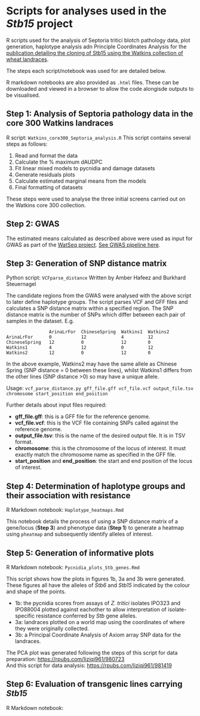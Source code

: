 # Scripts for analyses used in the _Stb15_ project
R scripts used for the analysis of Septoria tritici blotch pathology data, plot generation, haplotype analysis adn Principle Coordinates Analysis for the [publication detailing the cloning of Stb15 using the Watkins collection of wheat landraces](https://doi.org/10.1101/2023.09.11.557217). 

The steps each script/notebook was used for are detailed below.

R markdown notebooks are also provided as `.html` files. These can be downloaded and viewed in a browser to allow the code alongisde outputs to be visualised.

## Step 1: Analysis of Septoria pathology data in the core 300 Watkins landraces
R script: `Watkins_core300_Septoria_analysis.R`
This script contains several steps as follows:
1. Read and format the data
2. Calculate the % maximum dAUDPC
3. Fit linear mixed models to pycnidia and damage datasets
4. Generate residuals plots
5. Calculate estimated marginal means from the models
6. Final formatting of datasets

These steps were used to analyse the three initial screens carried out on the Watkins core 300 collection. 

## Step 2: GWAS
The estimated means calculated as described above were used as input for GWAS as part of the [WatSeq project](https://doi.org/10.1038/s41586-024-07682-9). 
[See GWAS pipeline here](https://github.com/ShifengCHENG-Laboratory/WWWG2B). 

## Step 3: Generation of SNP distance matrix 

Python script: `VCFparse_distance` 
Written by Amber Hafeez and Burkhard Steuernagel

The candidate regions from the GWAS were analysed with the above script to later define haplotype groups. 
The script parses VCF and GFF files and calculates a SNP distance matrix within a specified region. The SNP distance matrix is the number of SNPs which differ between each pair of samples in the dataset. E.g.

```
                ArinaLrFor  ChineseSpring  Watkins1  Watkins2
ArinaLrFor      0           12             4         12
ChineseSpring   12          0              12        0  
Watkins1        4           12             0         12
Watkins2        12          0              12        0            
```

In the above example, Watkins2 may have the same allele as Chinese Spring (SNP distance = 0 between these lines), whilst Watkins1 differs from the other lines (SNP distance >0) so may have a unique allele.

Usage: `vcf_parse_distance.py gff_file.gff vcf_file.vcf output_file.tsv chromosome start_position end_position`

Further details about input files required:
- **gff_file.gff**: this is a GFF file for the reference genome.
- **vcf_file.vcf**: this is the VCF file containing SNPs called against the reference genome.
- **output_file.tsv**: this is the name of the desired output file. It is in TSV format.
- **chromosome**: this is the chromosome of the locus of interest. It must exactly match the chromosome name as specified in the GFF file.
- **start_position** and **end_position**: the start and end position of the locus of interest.


## Step 4: Determination of haplotype groups and their association with resistance

R Markdown notebook: `Haplotype_heatmaps.Rmd`

This notebook details the process of using a SNP distance matrix of a gene/locus (**Step 3**) and phenotype data (**Step 1**) to generate a heatmap using `pheatmap` and subsequently identify alleles of interest.

## Step 5: Generation of informative plots

R Markdown notebook: `Pycnidia_plots_Stb_genes.Rmd`

This script shows how the plots in figures 1b, 3a and 3b were generated. These figures all have the alleles of _Stb6_ and _Stb15_ indicated by the colour and shape of the points. 
- 1b: the pycnidia scores from assays of _Z. tritici_ isolates IPO323 and IPO88004 plotted against eachother to allow interpretation of isolate-specific resistance conferred by _Stb_ gene alleles.
- 3a: landraces plotted on a world map using the coordinates of where they were originally collected.
- 3b: a Principal Coordinate Analysis of Axiom array SNP data for the landraces.

The PCA plot was generated following the steps of this script for data preparation: https://rpubs.com/liziqi961/980723  
And this script for data analysis: https://rpubs.com/liziqi961/981419

## Step 6: Evaluation of transgenic lines carrying _Stb15_

R Markdown notebook: 

